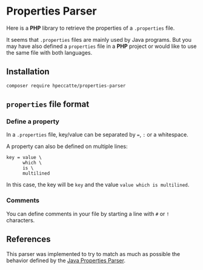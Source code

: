 # Properties Parser

Here is a **PHP** library to retrieve the properties of a `.properties` file.

It seems that `.properties` files are mainly used by Java programs. But you may have also defined a `properties` file in a **PHP** project or would like to use the same file with both languages.

## Installation

    composer require hpeccatte/properties-parser

## `properties` file format

### Define a property

In a `.properties` file, key/value can be separated by `=`, `:` or a whitespace.

A property can also be defined on multiple lines:

    key = value \
          which \
          is \
          multilined

In this case, the key will be `key` and the value `value which is multilined`.

### Comments

You can define comments in your file by starting a line with `#` or `!` characters.

## References

This parser was implemented to try to match as much as possible the behavior defined by the [Java Properties Parser](https://docs.oracle.com/javase/10/docs/api/java/util/Properties.html).